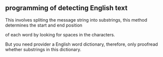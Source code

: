 ## programming of detecting English text

This involves spliting the message string into substrings, this method determines the start and end position 

of each word by looking for spaces in the characters.

But you need provider a English word dictionary, therefore, only proofread whether substrings in this dictionary.